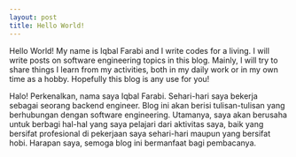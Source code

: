 ```yaml
---
layout: post
title: Hello World!
---
```


Hello World! My name is Iqbal Farabi and I write codes for a living. I will write posts on software engineering topics in this blog. Mainly, I will try to share things I learn from my activities, both in my daily work or in my own time as a hobby. Hopefully this blog is any use for you! 

Halo! Perkenalkan, nama saya Iqbal Farabi. Sehari-hari saya bekerja sebagai seorang backend engineer. Blog ini akan berisi tulisan-tulisan yang berhubungan dengan software engineering. Utamanya, saya akan berusaha untuk berbagi hal-hal yang saya pelajari dari aktivitas saya, baik yang bersifat profesional di pekerjaan saya sehari-hari maupun yang bersifat hobi. Harapan saya, semoga blog ini bermanfaat bagi pembacanya.
